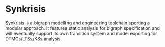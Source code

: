 # Synkrisis

Synkrisis is a bigraph modelling and engineering toolchain sporting a modular approach.
It features static analysis for bigraph specification and will eventually support its own transition system and model exporting for DTMCs/LTSs/KSs analysis. 
